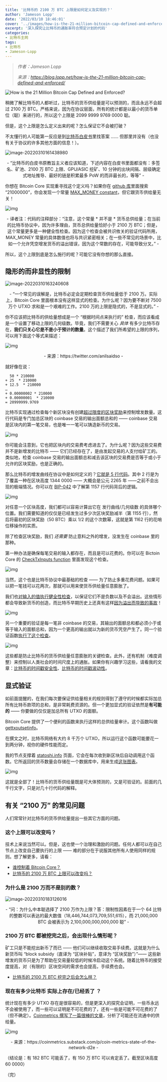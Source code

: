 ```yaml
---
title: '比特币的 2100 万 BTC 上限是如何定义及实现的？'
author: 'Jameson Lopp'
date: '2022/03/10 18:46:01'
cover: '../images/how-is-the-21-million-bitcoin-cap-defined-and-enforced/chart-1.png'
excerpt: '深入探究让比特币的通胀率符合预定计划的代码'
categories:
- 比特币主网
tags:
- 比特币
- Jameson-Lopp
---
```



> *作者：Jameson Lopp*
> 
> *来源：<https://blog.lopp.net/how-is-the-21-million-bitcoin-cap-defined-and-enforced/>*



![How is the 21 Million Bitcoin Cap Defined and Enforced?](../images/how-is-the-21-million-bitcoin-cap-defined-and-enforced/chart-1.png)

稍微了解比特币的人都听过，比特币的货币供给量是可以预测的，而且永远不会超过 2100 万 BTC。严格来说，因为在协议层面，所有的统计都是以最小的货币单位（聪）来进行的，所以这个上限是 2099 9999 9769 0000 聪。

但是，这个上限是怎么定义出来的呢？怎么保证它不会被打破？

不太懂行的人可能第一反应是到[比特币白皮书](https://www.lopp.net/pdf/bitcoin.pdf)里找答案 …… 但那里并没有（也没有关于协议的许多其他方面的信息！）。

![image-20220310161438980](../images/how-is-the-21-million-bitcoin-cap-defined-and-enforced/image-20220310161438980.png)

<p style="text-align:center">- “比特币的白皮书原教旨主义者应该知道，下述内容在白皮书里面都没有：多签名、矿池、2100 万 BTC 上限、GPU/ASIC 挖矿、10 分钟的出块间隔、层级确定式地址推导、最好的链是积累最多 PoW 的而非最长的，等等” -</p>


你想在 Bitcoin Core 实现重寻找这个定义吗？如果你在 [github 库](https://github.com/bitcoin/bitcoin)里面搜索 “21000000”，你会发现一个常量 [MAX_MONEY constant](https://github.com/bitcoin/bitcoin/blob/master/src/consensus/amount.h)，但它跟货币供给量无关！

![img](../images/how-is-the-21-million-bitcoin-cap-defined-and-enforced/4-48-32.png)

<p style="text-align:center">- 译者注：代码的注释部分：“注意，这个常量 * 并不是 * 货币总供给量；在当前的比特币协议中，因为许多理由，货币总供给量恰好小于 2100 万 BTC；但是，这个常量更多是一种健全性检查。因为这个检查会被共识攸关的验证代码所用，MAX_MONEY 常量的具体数值也将与共识紧密相关；在一些不常见的场景中，比如一个允许凭空增发货币的溢出错误，因为这个常数的存在，可能导致分叉。” -</p>


所以，这个上限到底是怎么施行的呢？可能它没有你想的那么直接。

## 隐形的而非显性的限制

![image-20220310163240608](../images/how-is-the-21-million-bitcoin-cap-defined-and-enforced/image-20220310163240608.png)

<p style="text-align:center">- “一个常见的误解是，比特币必定会定期检查货币供给量低于 2100 万。实际上，Bitcoin Core 里面根本没有这样显式的检查。为什么呢？因为要不断对 7500 万个 UTXO 求和是一个艰难的工作。2100 万的上限是隐式的，不是显式的。” -</p>


你不应该把比特币的供给量想成是一个 “根据时间点来执行的” 检查，而应该看成是一个设置了移动上限的几何级数。毕竟，我们不需要关心 *具体* 有多少比特币存在，**我们只关心它是不是小于预计的数量**。这个描述了我们所希望的上限的序列，可以用下面这个等式来描述：

![img](../images/how-is-the-21-million-bitcoin-cap-defined-and-enforced/quation.jpg)

<p style="text-align:center">- 来源：https://twitter.com/anilsaidso -</p>


就好像在说：

```
  50 * 210000
+ 25  * 210000
+ 12.5  * 210000
…
+ 0.00000002 * 210000
+ 0.00000001  * 210000
= 20999999.9769
```

比特币实现通过检查每个新区块没有创建[超过限度的区块奖励](https://github.com/bitcoin/bitcoin/blob/master/src/validation.cpp#L2113)来控制增发数量。这行代码是专门加总区块的 coinbase 交易的输出面额总和的 —— coinbase 交易是区块内的第一笔交易，也是唯一一笔可以铸造新币的交易。

![img](../images/how-is-the-21-million-bitcoin-cap-defined-and-enforced/8-07-46.png)

你可能会注意到，它也把区块内的交易费考虑进去了。为什么呢？因为这些交易费并不是新增发的比特币 —— 它们已经存在了，是由发起交易的人支付给矿工的。类似地，检查 coinbase 交易的输出面额总和减去该区块的交易费是否等于或小于允许的区块奖励，也是正确的。

那么比特币的增发曲线在协议中是如何定义的？[它就是 5 行代码](https://github.com/bitcoin/bitcoin/blob/06ba77973e7f8938c8461bffeee3718a8f7712f5/src/validation.cpp#L1153)。其中 2 行是为了覆盖一种在区块高度 1344 0000 —— 大概会是公元 2265 年 ——之前不会出现的极端情况。你可以在 [BIP-042](https://github.com/bitcoin/bips/blob/master/bip-0042.mediawiki) 中了解第 1157 行代码背后的逻辑。

![img](../images/how-is-the-21-million-bitcoin-cap-defined-and-enforced/7-45-05.png)

对任意一个区块高度，我们都可以容易计算出它在 发行曲线/几何级数 的具体哪个位置。我们需要知道的仅仅是已经发生过多少次区块奖励减半（第 1155 行），然后将最初的区块奖励（50 BTC）乘以 1/2 的这个次数幂，这就是第 1162 行的花哨位移操作的实质。

除了检查区块奖励，我们 *还需要* 防止意料之外的增发，没发生在 coinbase 里的那种。

第一种办法是确保每笔交易的输入都存在，而且是可以花费的。你可以在 Bictoin Core 的 [CheckTxInputs function](https://github.com/bitcoin/bitcoin/blob/623745ca74cf3f54b474dac106f5802b7929503f/src/consensus/tx_verify.cpp#L170) 里面发现这个检查。

![img](../images/how-is-the-21-million-bitcoin-cap-defined-and-enforced/7-11-15.png)

当然，这个也是比特币协议中最基础的检查 —— 为了防止多重花费问题。如果可以把一笔钱可以花两次，那就可以用来使货币供给量任意膨胀了。

我们也[对输入的值执行健全性检查](https://github.com/bitcoin/bitcoin/blob/623745ca74cf3f54b474dac106f5802b7929503f/src/consensus/tx_verify.cpp#L187)，以保证它们不是负数以及不会溢出。这些情形都会导致新货币的创造，而比特币早期历史上还真有这样[因为溢出而导致的事故](https://en.bitcoin.it/wiki/Value_overflow_incident)！

![img](../images/how-is-the-21-million-bitcoin-cap-defined-and-enforced/4-31-16.png)

另一个重要的验证是每一笔非 coinbase 的交易，其输出的面额总和都必须小于或等于输入的面额总和，因为一个更高的输出就以为新的货币凭空产生了。同一个验证函数[执行了这个检查](https://github.com/bitcoin/bitcoin/blob/623745ca74cf3f54b474dac106f5802b7929503f/src/consensus/tx_verify.cpp#L195)。

![img](../images/how-is-the-21-million-bitcoin-cap-defined-and-enforced/7-11-28.png)

这些都是防止比特币的货币供给量任意膨胀的关键检查。此外，还有机制（难度调整）来控制以人类社会的时间尺度上的通胀。如果你有兴趣学习这些，请看我的文章：[比特币的时间戳安全性](https://blog.lopp.net/bitcoin-timestamp-security/)、[比特币的时间戳波动性](https://blog.lopp.net/bitcoin-block-time-variance/)。

## 显式验证

如前面提醒的，在我们每次要保证供给量相关的规则得到了遵守的时候都实际加总所有比特币款项的总和，是非常耗费资源的。但一个更加显式的验证依然是**有可能的** —— 你要做的仅仅是加总所有 UTXO 的面额。

Bitcoin Core 提供了一个便利的函数来执行这样的总供给量审计。这个函数叫做 [gettxoutsetinfo](https://developer.bitcoin.org/reference/rpc/gettxoutsetinfo.html)。

在撰文之时，比特币网络有大约 8 千万个 UTXO，所以运行这个函数可能要花一到两分钟，视你的硬件性能而定。

我的节点支撑着 [statoshi.info](https://statoshi.info/) 页面，它会在每次收到新区块后自动调用这个函数。它所返回的货币数量会存储在一个数据库中，用来生成[这张图表](https://statoshi.info/d/000000009/unspent-transaction-output-set?viewPanel=7&orgId=1&refresh=10m)。

![img](../images/how-is-the-21-million-bitcoin-cap-defined-and-enforced/8-16-09.png)

这就是全部了！比特币的货币供给量既是可大体预测的，又是可验证的。前面的几千行文字，只是对几十行代码的解释。

## 有关 “2100 万” 的常见问题

人们常常针对比特币的货币供给量提出一些其它方面的问题。

### 这个上限可以改变吗？

技术上来说当然可以。但是，这也使一个治理和激励的问题。任何人都可以在自己节点上改变自己要执行的上限 —— 难的部分在于说服其他所有人使用同样的规则。想了解更多，请看：

- [谁控制着 Bitcoin Core？](https://blog.lopp.net/who-controls-bitcoin-core-/)
- [比特币的 2100 万 BTC 上限可以改变吗？](https://river.com/learn/can-bitcoins-hard-cap-of-21-million-be-changed/)

### 为什么是 2100 万而不是别的数？

![image-20220310183126016](../images/how-is-the-21-million-bitcoin-cap-defined-and-enforced/image-20220310183126016.png)

<p style="text-align:center">- “问：为什么中本聪选择了 2100 万作为上限？答：限制性因素在于一个 64 比特的整数可以表达的最大数值（18,446,744,073,709,551,615），而 21,000,000 BTC 会被表示为 2,100,000,000,000,000 聪” -</p>


### 2100 万 BTC 都被挖完之后，会出现什么情形呢？

矿工只是不能挖出新币了而已 —— 他们可以继续收取交易手续费。这就是为什么新货币叫 “block subsidy（直译为 “区块补贴”，意译为 “区块奖励”）”—— 这些新增发的货币只是为了帮助在交易量较低的时候冷启动这个系统。随着比特币的接受度提高，对（有限的）区块空间的需求也会提高，手续费也会。

- [比特币的 2100 万 BTC 挖完之后会怎么样？](https://decrypt.co/33124/what-will-happen-to-bitcoin-after-all-21-million-are-mined)

### 现在有多少比特币 实际上存在/已经丢了 ？

统计现在有多少 UTXO 存在是很容易的，但是更深入的探究会证明，一些币永远不会被使用了，而一些可以证明是不可花费的了，还有一些是可能不可花费的了（但不确定）。[Coinmetrics 撰写了一篇很棒的文章](https://coinmetrics.substack.com/p/coin-metrics-state-of-the-network-d2e)，分析了可能还在流通中的供给量。

![img](../images/how-is-the-21-million-bitcoin-cap-defined-and-enforced/itcoins.png)

<p style="text-align:center">- 来源：https://coinmetrics.substack.com/p/coin-metrics-state-of-the-network-d2e -</p>


（结论是：有 182 BTC 可能丢了，有 150 万 BTC 可以肯定丢了。截至区块高度 60 0000）

（完）